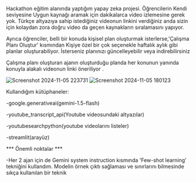 Hackathon eğitim alanında yaptığım yapay zeka projesi. Öğrencilerin  Kendi seviyesine Uygun kaynağı aramak için dakikalarca video izlemesine gerek yok. Türkçe altyazıya sahip istediğiniz videonun linkini verdiğiniz anda sizin için kolaydan zora doğru video da geçen kaynakların sıralamasını yapıyor.  

Ayrıca öğrenciler, belli bir konuda kişisel plan oluşturmak isterlerse,'Çalışma Planı Oluştur' kısmından Kişiye özel bir çok seçenekle haftalık aylık gibi planlar oluşturabiliyor. İsterseniz planınızı güncelleyebilir veya indirebilirsiniz

Çalışma planı oluşturan ajanın oluşturduğu planda her konunun yanında konuyla alakalı  videonun linki öneriliyor . 


![Screenshot 2024-11-05 223731](https://github.com/user-attachments/assets/016fe2bc-93c0-4985-86e2-74ec846cf7dc)
![Screenshot 2024-11-05 180123](https://github.com/user-attachments/assets/6ccc53e1-2ca5-4bb1-87fe-5338ad5ec3a1)


Kullandığım kütüphaneler:

-google.generativeai(gemini-1.5-flash)

-youtube_transcript_api(Youtube videosundaki altyazılar)

-youtubesearchpython(youtube videolarını listeler)

-streamlit(arayüz)

*** Önemli noktalar ***

-Her 2 ajan için de Gemini system instruction kısmında 'Few-shot learning' tekniğini kullandım. Modelin örnek çıktı sağlaması ve sınırlarını bilmesinde sıkça kullanılan bir teknik
 
